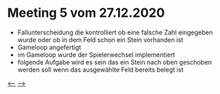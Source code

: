 # Meeting 5 vom 27.12.2020

- Fallunterscheidung die kontrolliert ob eine falsche Zahl eingegeben wurde oder ob in dem Feld schon ein Stein vorhanden ist
- Gameloop angefertigt
- im Gameloop wurde der Spielerwechsel implementiert
- folgende Aufgabe wird es sein das ein Stein nach oben geschoben werden soll wenn das ausgewählte Feld bereits belegt ist

[<--](Meeting4.md) [-->](Meeting4.md)
